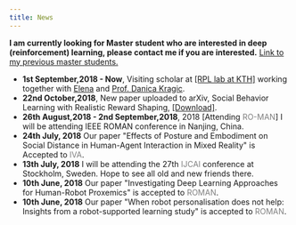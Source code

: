 ```yaml
---
title: News
---
```


<style>
.news-link:link, .news-link:visited {
  color: grey;
  text-decoration: none;
}
.news-link:hover {
 background-color: #802;
 color: #fff;
 text-decoration: none;
}
</style>
**I am currently looking for Master student who are interested in deep (reinforcement) learning, please contact me if you are interested.**  [Link to my previous master students.](https://usr-lab.github.io/alumni/)


- **1st September,2018 - Now**, Visiting scholar at [[RPL lab at KTH]](https://www.kth.se/rpl/department-of-robotics-perception-and-learning-1.779439) working together with [Elena](https://www.kth.se/profile/elenasi) and [Prof. Danica Kragic](https://www.csc.kth.se/~danik/).
- **22nd October,2018**, New paper uploaded to arXiv, Social Behavior Learning with Realistic Reward Shaping, [[Download]](https://arxiv.org/abs/1810.06979).
- **26th August,2018 - 2nd September,2018**, 2018 [Attending <a class="news-link" href="ro-man2018.org">RO-MAN</a>] I will be attending IEEE ROMAN conference in Nanjing, China.
- **24th July, 2018** Our paper "Effects of Posture and Embodiment on Social Distance in Human-Agent Interaction in Mixed Reality" is Accepted to <a class="news-link" href="http://iva2018.westernsydney.edu.au/">IVA</a>.
- **13th July, 2018** I will be attending the 27th  <a class="news-link" href="https://www.ijcai-18.org/">IJCAI</a> conference at Stockholm, Sweden. Hope to see all old and new friends there.
- **10th June, 2018** Our paper "Investigating Deep Learning Approaches for Human-Robot Proxemics" is accepted to <a class="news-link" href="http://ro-man2018.org/">ROMAN</a>.
- **10th June, 2018** Our paper "When robot personalisation does not help: Insights from a robot-supported learning study" is accepted to <a class="news-link" href="http://ro-man2018.org/">ROMAN</a>.

